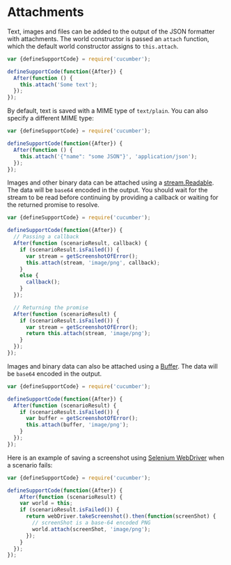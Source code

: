 # Attachments

Text, images and files can be added to the output of the JSON formatter with attachments.
The world constructor is passed an `attach` function,
which the default world constructor assigns to `this.attach`.

``` javascript
var {defineSupportCode} = require('cucumber');

defineSupportCode(function({After}) {
  After(function () {
    this.attach('Some text');
  });
});
```

By default, text is saved with a MIME type of `text/plain`.  You can also specify
a different MIME type:

``` javascript
var {defineSupportCode} = require('cucumber');

defineSupportCode(function({After}) {
  After(function () {
    this.attach('{"name": "some JSON"}', 'application/json');
  });
});
```

Images and other binary data can be attached using a [stream.Readable](https://nodejs.org/api/stream.html).
The data will be `base64` encoded in the output.
You should wait for the stream to be read before continuing by providing a callback or waiting for the returned promise to resolve.

``` javascript
var {defineSupportCode} = require('cucumber');

defineSupportCode(function({After}) {
  // Passing a callback
  After(function (scenarioResult, callback) {
    if (scenarioResult.isFailed()) {
      var stream = getScreenshotOfError();
      this.attach(stream, 'image/png', callback);
    }
    else {
      callback();
    }
  });

  // Returning the promise
  After(function (scenarioResult) {
    if (scenarioResult.isFailed()) {
      var stream = getScreenshotOfError();
      return this.attach(stream, 'image/png');
    }
  });
});
```

Images and binary data can also be attached using a [Buffer](https://nodejs.org/api/buffer.html).
The data will be `base64` encoded in the output.

``` javascript
var {defineSupportCode} = require('cucumber');

defineSupportCode(function({After}) {
  After(function (scenarioResult) {
    if (scenarioResult.isFailed()) {
      var buffer = getScreenshotOfError();
      this.attach(buffer, 'image/png');
    }
  });
});
```

Here is an example of saving a screenshot using [Selenium WebDriver](https://www.npmjs.com/package/selenium-webdriver)
when a scenario fails:

``` javascript
var {defineSupportCode} = require('cucumber');

defineSupportCode(function({After}) {
    After(function (scenarioResult) {
    var world = this;
    if (scenarioResult.isFailed()) {
      return webDriver.takeScreenshot().then(function(screenShot) {
        // screenShot is a base-64 encoded PNG
        world.attach(screenShot, 'image/png');
      });
    }
  });
});
```
